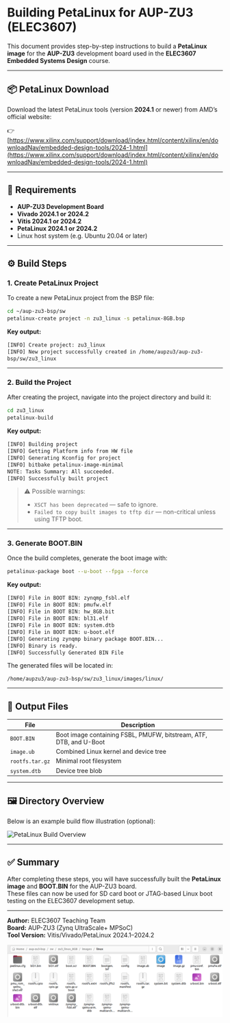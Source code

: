 # Building PetaLinux for AUP-ZU3 (ELEC3607)

This document provides step-by-step instructions to build a **PetaLinux image** for the **AUP-ZU3** development board used in the **ELEC3607 Embedded Systems Design** course.

---

## 📦 PetaLinux Download

Download the latest PetaLinux tools (version **2024.1** or newer) from AMD’s official website:

👉 [https://www.xilinx.com/support/download/index.html/content/xilinx/en/downloadNav/embedded-design-tools/2024-1.html](https://www.xilinx.com/support/download/index.html/content/xilinx/en/downloadNav/embedded-design-tools/2024-1.html)

---

## 🧰 Requirements

- **AUP-ZU3 Development Board**
- **Vivado 2024.1 or 2024.2**
- **Vitis 2024.1 or 2024.2**
- **PetaLinux 2024.1 or 2024.2**
- Linux host system (e.g. Ubuntu 20.04 or later)

---

## ⚙️ Build Steps

### 1. Create PetaLinux Project

To create a new PetaLinux project from the BSP file:

```bash
cd ~/aup-zu3-bsp/sw
petalinux-create project -n zu3_linux -s petalinux-8GB.bsp
```

**Key output:**
```
[INFO] Create project: zu3_linux
[INFO] New project successfully created in /home/aupzu3/aup-zu3-bsp/sw/zu3_linux
```

---

### 2. Build the Project

After creating the project, navigate into the project directory and build it:

```bash
cd zu3_linux
petalinux-build
```

**Key output:**
```
[INFO] Building project
[INFO] Getting Platform info from HW file
[INFO] Generating Kconfig for project
[INFO] bitbake petalinux-image-minimal
NOTE: Tasks Summary: All succeeded.
[INFO] Successfully built project
```

> ⚠️ Possible warnings:
> - `XSCT has been deprecated` — safe to ignore.
> - `Failed to copy built images to tftp dir` — non-critical unless using TFTP boot.

---

### 3. Generate BOOT.BIN

Once the build completes, generate the boot image with:

```bash
petalinux-package boot --u-boot --fpga --force
```

**Key output:**
```
[INFO] File in BOOT BIN: zynqmp_fsbl.elf
[INFO] File in BOOT BIN: pmufw.elf
[INFO] File in BOOT BIN: hw_8GB.bit
[INFO] File in BOOT BIN: bl31.elf
[INFO] File in BOOT BIN: system.dtb
[INFO] File in BOOT BIN: u-boot.elf
[INFO] Generating zynqmp binary package BOOT.BIN...
[INFO] Binary is ready.
[INFO] Successfully Generated BIN File
```

The generated files will be located in:

```
/home/aupzu3/aup-zu3-bsp/sw/zu3_linux/images/linux/
```

---

## 📁 Output Files

| File | Description |
|------|--------------|
| `BOOT.BIN` | Boot image containing FSBL, PMUFW, bitstream, ATF, DTB, and U-Boot |
| `image.ub` | Combined Linux kernel and device tree |
| `rootfs.tar.gz` | Minimal root filesystem |
| `system.dtb` | Device tree blob |

---

## 🖼️ Directory Overview

Below is an example build flow illustration (optional):

![PetaLinux Build Overview](./image/build_flow.png)

---

## ✅ Summary

After completing these steps, you will have successfully built the **PetaLinux image** and **BOOT.BIN** for the AUP-ZU3 board.  
These files can now be used for SD card boot or JTAG-based Linux boot testing on the ELEC3607 development setup.

---

**Author:** ELEC3607 Teaching Team  
**Board:** AUP-ZU3 (Zynq UltraScale+ MPSoC)  
**Tool Version:** Vitis/Vivado/PetaLinux 2024.1–2024.2


![AUP-ZU3 Board Setup](./image/1.png)